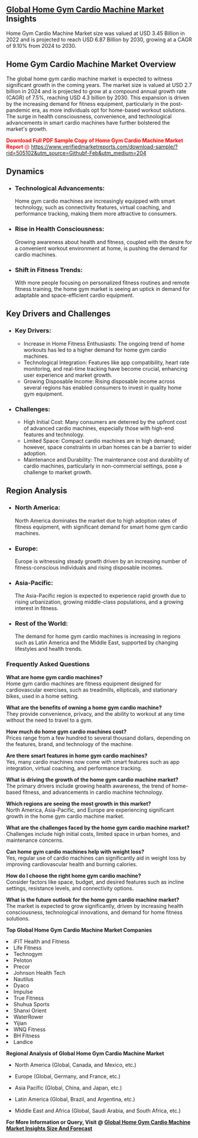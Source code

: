 <h2><a href="https://www.verifiedmarketreports.com/download-sample/?rid=505102&amp;utm_source=Githubf&amp;utm_medium=204" target="_blank">Global Home Gym Cardio Machine Market</a> Insights</h2><p>Home Gym Cardio Machine Market size was valued at USD 3.45 Billion in 2022 and is projected to reach USD 6.87 Billion by 2030, growing at a CAGR of 9.10% from 2024 to 2030.</p><p> <h2>Home Gym Cardio Machine Market Overview</h2> <p>The global home gym cardio machine market is expected to witness significant growth in the coming years. The market size is valued at USD 2.7 billion in 2024 and is projected to grow at a compound annual growth rate (CAGR) of 7.5%, reaching USD 4.3 billion by 2030. This expansion is driven by the increasing demand for fitness equipment, particularly in the post-pandemic era, as more individuals opt for home-based workout solutions. The surge in health consciousness, convenience, and technological advancements in smart cardio machines have further bolstered the market's growth.</p> <p><p><span class=""><span style="color: #ff0000;"><strong>Download Full PDF Sample Copy of Home Gym Cardio Machine Market Report</strong> @ </span><a href="https://www.verifiedmarketreports.com/download-sample/?rid=505102&amp;utm_source=Githubf-Feb&amp;utm_medium=204" target="_blank">https://www.verifiedmarketreports.com/download-sample/?rid=505102&amp;utm_source=Githubf-Feb&amp;utm_medium=204</a></span></p></p> <h2>Dynamics</h2> <ul> <li><h3>Technological Advancements:</h3> Home gym cardio machines are increasingly equipped with smart technology, such as connectivity features, virtual coaching, and performance tracking, making them more attractive to consumers.</li> <li><h3>Rise in Health Consciousness:</h3> Growing awareness about health and fitness, coupled with the desire for a convenient workout environment at home, is pushing the demand for cardio machines.</li> <li><h3>Shift in Fitness Trends:</h3> With more people focusing on personalized fitness routines and remote fitness training, the home gym market is seeing an uptick in demand for adaptable and space-efficient cardio equipment.</li> </ul> <h2>Key Drivers and Challenges</h2> <ul> <li><h3>Key Drivers:</h3> <ul> <li>Increase in Home Fitness Enthusiasts: The ongoing trend of home workouts has led to a higher demand for home gym cardio machines.</li> <li>Technological Integration: Features like app compatibility, heart rate monitoring, and real-time tracking have become crucial, enhancing user experience and market growth.</li> <li>Growing Disposable Income: Rising disposable income across several regions has enabled consumers to invest in quality home gym equipment.</li> </ul> </li> <li><h3>Challenges:</h3> <ul> <li>High Initial Cost: Many consumers are deterred by the upfront cost of advanced cardio machines, especially those with high-end features and technology.</li> <li>Limited Space: Compact cardio machines are in high demand; however, space constraints in urban homes can be a barrier to wider adoption.</li> <li>Maintenance and Durability: The maintenance cost and durability of cardio machines, particularly in non-commercial settings, pose a challenge to market growth.</li> </ul> </li> </ul> <h2>Region Analysis</h2> <ul> <li><h3>North America:</h3> North America dominates the market due to high adoption rates of fitness equipment, with significant demand for smart home gym cardio machines.</li> <li><h3>Europe:</h3> Europe is witnessing steady growth driven by an increasing number of fitness-conscious individuals and rising disposable incomes.</li> <li><h3>Asia-Pacific:</h3> The Asia-Pacific region is expected to experience rapid growth due to rising urbanization, growing middle-class populations, and a growing interest in fitness.</li> <li><h3>Rest of the World:</h3> The demand for home gym cardio machines is increasing in regions such as Latin America and the Middle East, supported by changing lifestyles and health trends.</li> </ul> <h3>Frequently Asked Questions</h3> <p><strong>What are home gym cardio machines?</strong><br>Home gym cardio machines are fitness equipment designed for cardiovascular exercises, such as treadmills, ellipticals, and stationary bikes, used in a home setting.</p> <p><strong>What are the benefits of owning a home gym cardio machine?</strong><br>They provide convenience, privacy, and the ability to workout at any time without the need to travel to a gym.</p> <p><strong>How much do home gym cardio machines cost?</strong><br>Prices range from a few hundred to several thousand dollars, depending on the features, brand, and technology of the machine.</p> <p><strong>Are there smart features in home gym cardio machines?</strong><br>Yes, many cardio machines now come with smart features such as app integration, virtual coaching, and performance tracking.</p> <p><strong>What is driving the growth of the home gym cardio machine market?</strong><br>The primary drivers include growing health awareness, the trend of home-based fitness, and advancements in cardio machine technology.</p> <p><strong>Which regions are seeing the most growth in this market?</strong><br>North America, Asia-Pacific, and Europe are experiencing significant growth in the home gym cardio machine market.</p> <p><strong>What are the challenges faced by the home gym cardio machine market?</strong><br>Challenges include high initial costs, limited space in urban homes, and maintenance concerns.</p> <p><strong>Can home gym cardio machines help with weight loss?</strong><br>Yes, regular use of cardio machines can significantly aid in weight loss by improving cardiovascular health and burning calories.</p> <p><strong>How do I choose the right home gym cardio machine?</strong><br>Consider factors like space, budget, and desired features such as incline settings, resistance levels, and connectivity options.</p> <p><strong>What is the future outlook for the home gym cardio machine market?</strong><br>The market is expected to grow significantly, driven by increasing health consciousness, technological innovations, and demand for home fitness solutions.</p> </p><p><strong>Top Global Home Gym Cardio Machine Market Companies</strong></p><div data-test-id=""><p><li>iFIT Health and Fitness</li><li> Life Fitness</li><li> Technogym</li><li> Peloton</li><li> Precor</li><li> Johnson Health Tech</li><li> Nautilus</li><li> Dyaco</li><li> Impulse</li><li> True Fitness</li><li> Shuhua Sports</li><li> Shanxi Orient</li><li> WaterRower</li><li> Yijian</li><li> WNQ Fitness</li><li> BH Fitness</li><li> Landice</li></p><div><strong>Regional Analysis of&nbsp;Global Home Gym Cardio Machine Market</strong></div><ul><li dir="ltr"><p dir="ltr">North America&nbsp;(Global, Canada, and Mexico, etc.)</p></li><li dir="ltr"><p dir="ltr">Europe (Global, Germany, and France, etc.)</p></li><li dir="ltr"><p dir="ltr">Asia Pacific&nbsp;(Global, China, and Japan, etc.)</p></li><li dir="ltr"><p dir="ltr">Latin America&nbsp;(Global, Brazil, and Argentina, etc.)</p></li><li dir="ltr">Middle East and Africa&nbsp;(Global, Saudi Arabia, and South Africa, etc.)</li></ul><p><strong>For More Information or Query, Visit @&nbsp;</strong><strong><a href="https://www.verifiedmarketreports.com/product/home-gym-cardio-machine-market/?utm_source=Githubf&amp;utm_medium=204" target="_blank">Global Home Gym Cardio Machine Market Insights Size And Forecast</a></strong></p></div>
